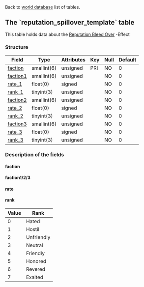 Back to [world database](mangosdb_struct) list of tables.

The \`reputation\_spillover\_template\` table
---------------------------------------------

This table holds data about the [Reputation Bleed Over](http://wowwiki.wikia.com/wiki/Exalted) -Effect

### Structure

| **Field**                                              | **Type**    | **Attributes** | **Key** | **Null** | **Default** |
|--------------------------------------------------------|-------------|----------------|---------|----------|-------------|
| [faction](Reputation_spillover_template#faction)       | smallint(6) | unsigned       | PRI     | NO       | 0           |
| [faction1](Reputation_spillover_template#faction1/2/3) | smallint(6) | unsigned       |         | NO       | 0           |
| [rate\_1](Reputation_spillover_template#rate)          | float(0)    | signed         |         | NO       | 0           |
| [rank\_1](Reputation_spillover_template#rank)          | tinyint(3)  | unsigned       |         | NO       | 0           |
| [faction2](Reputation_spillover_template#faction1/2/3) | smallint(6) | unsigned       |         | NO       | 0           |
| [rate\_2](Reputation_spillover_template#rate)          | float(0)    | signed         |         | NO       | 0           |
| [rank\_2](Reputation_spillover_template#rank)          | tinyint(3)  | unsigned       |         | NO       | 0           |
| [faction3](Reputation_spillover_template#faction1/2/3) | smallint(6) | unsigned       |         | NO       | 0           |
| [rate\_3](Reputation_spillover_template#rate)          | float(0)    | signed         |         | NO       | 0           |
| [rank\_3](Reputation_spillover_template#rank)          | tinyint(3)  | unsigned       |         | NO       | 0           |

### Description of the fields

#### faction

#### faction1/2/3

#### rate

#### rank

| Value | Rank       |
|-------|------------|
| 0     | Hated      |
| 1     | Hostil     |
| 2     | Unfriendly |
| 3     | Neutral    |
| 4     | Friendly   |
| 5     | Honored    |
| 6     | Revered    |
| 7     | Exalted    |


